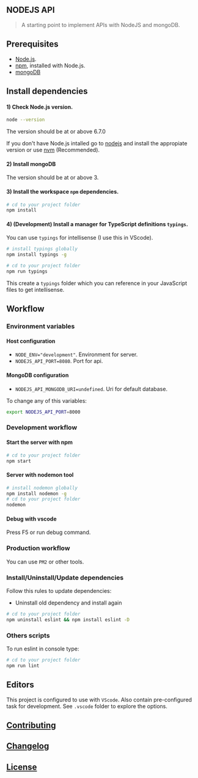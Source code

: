 ## NODEJS API

> A starting point to implement APIs with NodeJS and mongoDB.


## Prerequisites

- [Node.js](https://nodejs.org/en/download/).
- [npm](https://www.npmjs.com/), installed with Node.js.
- [mongoDB](https://www.mongodb.com/download-center?jmp=nav#community)

## Install dependencies

#### 1) Check Node.js version.
```sh
node --version
```
The version should be at or above 6.7.0

If you don't have Node.js intalled go to [nodejs](https://nodejs.org/en/download/) and install the appropiate version or use [nvm](http://www.sergiolepore.net/2014/06/30/nvm-instalando-y-usando-node-version-manager/) (Recommended).

#### 2) Install mongoDB
The version should be at or above 3.

#### 3) Install the workspace `npm` dependencies.
```sh
# cd to your project folder
npm install
```

#### 4) (Development) Install a manager for TypeScript definitions `typings`.
You can use `typings` for intellisense (I use this in VScode).

```sh
# install typings globally
npm install typings -g

# cd to your project folder
npm run typings
```
This create a `typings` folder which you can reference in your JavaScript files to get intellisense.


## Workflow

### Environment variables

#### Host configuration
- `NODE_ENV="development"`. Environment for server.
- `NODEJS_API_PORT=8080`. Port for api.

#### MongoDB configuration
- `NODEJS_API_MONGODB_URI=undefined`. Uri for default database.

To change any of this variables:

```sh
export NODEJS_API_PORT=8000
```

### Development workflow

#### Start the server with npm
```sh
# cd to your project folder
npm start
```

#### Server with nodemon tool
```sh
# install nodemon globally
npm install nodemon -g
# cd to your project folder
nodemon
```

#### Debug with vscode
Press F5 or run debug command.


### Production workflow
You can use `PM2` or other tools.

### Install/Uninstall/Update dependencies
Follow this rules to update dependencies:

- Uninstall old dependency and install again

```sh
# cd to your project folder
npm uninstall eslint && npm install eslint -D
```

### Others scripts

To run eslint in console type:

```sh
# cd to your project folder
npm run lint
```

## Editors
This project is configured to use with `VScode`. Also contain pre-configured task for development. See `.vscode` folder to explore the options.


## [Contributing](CONTRIBUTING.md)


## [Changelog](CHANGELOG.md)


## [License](LICENSE.md)